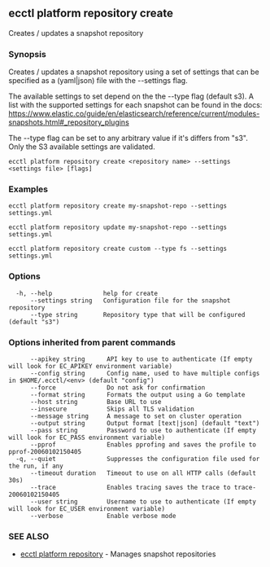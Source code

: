 ## ecctl platform repository create

Creates / updates a snapshot repository

### Synopsis

Creates / updates a snapshot repository using a set of settings that can be
specified as a (yaml|json) file with the --settings flag.

The available settings to set depend on the the --type flag (default s3). A
list with the supported settings for each snapshot can be found in the docs:
https://www.elastic.co/guide/en/elasticsearch/reference/current/modules-snapshots.html#_repository_plugins

The --type flag can be set to any arbitrary value if it's differs from "s3".
Only the S3 available settings are validated.


```
ecctl platform repository create <repository name> --settings <settings file> [flags]
```

### Examples

```
ecctl platform repository create my-snapshot-repo --settings settings.yml

ecctl platform repository update my-snapshot-repo --settings settings.yml

ecctl platform repository create custom --type fs --settings settings.yml

```

### Options

```
  -h, --help              help for create
      --settings string   Configuration file for the snapshot repository
      --type string       Repository type that will be configured (default "s3")
```

### Options inherited from parent commands

```
      --apikey string      API key to use to authenticate (If empty will look for EC_APIKEY environment variable)
      --config string      Config name, used to have multiple configs in $HOME/.ecctl/<env> (default "config")
      --force              Do not ask for confirmation
      --format string      Formats the output using a Go template
      --host string        Base URL to use
      --insecure           Skips all TLS validation
      --message string     A message to set on cluster operation
      --output string      Output format [text|json] (default "text")
      --pass string        Password to use to authenticate (If empty will look for EC_PASS environment variable)
      --pprof              Enables pprofing and saves the profile to pprof-20060102150405
  -q, --quiet              Suppresses the configuration file used for the run, if any
      --timeout duration   Timeout to use on all HTTP calls (default 30s)
      --trace              Enables tracing saves the trace to trace-20060102150405
      --user string        Username to use to authenticate (If empty will look for EC_USER environment variable)
      --verbose            Enable verbose mode
```

### SEE ALSO

* [ecctl platform repository](ecctl_platform_repository.md)	 - Manages snapshot repositories

